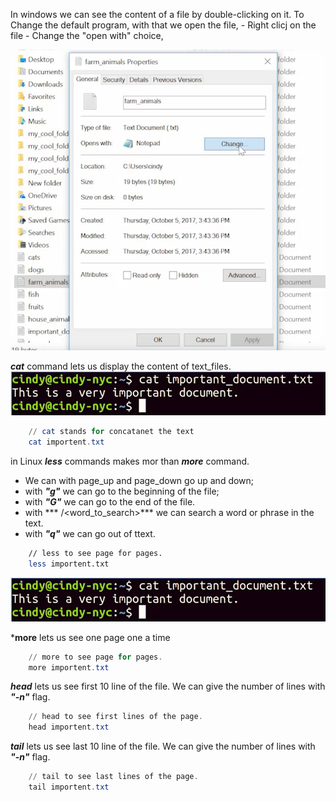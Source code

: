 In windows we can see the content of a file by double-clicking on it. 
To Change the default program, with that we open the file, 
    - Right clicj on the file 
    - Change the "open with" choice, 

![open_with](images/open_with.png)

***cat*** command lets us display the content of text_files. 
![cat_com](images/cat_com.png)
``` PowerShell
    // cat stands for concatanet the text
    cat importent.txt
```
in Linux ***less*** commands makes mor than ***more*** command. 
- We can with page_up and page_down go up and down; 
- with ***"g"*** we can go to the beginning of the file; 
- with ***"G"*** we can go to the end of the file. 
- with *** /<word_to_search>*** we can search a word or phrase  in the text. 
- with ***"q"*** we can go out of ttext. 
``` Bash
    // less to see page for pages. 
    less importent.txt
```
![cat_com](images/cat_com.png)

***more** lets us see  one page one a time 
``` PowerShell
    // more to see page for pages. 
    more importent.txt
```

***head*** lets us see  first 10 line of the file. We can give the number of lines with ***"-n"*** flag. 
``` PowerShell
    // head to see first lines of the page. 
    head importent.txt
```
***tail*** lets us see  last 10 line of the file. We can give the number of lines with ***"-n"*** flag. 
``` PowerShell
    // tail to see last lines of the page. 
    tail importent.txt
```